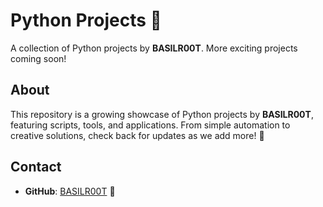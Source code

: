 # Python Projects 🐍

A collection of Python projects by **BASILR00T**. More exciting projects coming soon!

## About

This repository is a growing showcase of Python projects by **BASILR00T**, featuring scripts, tools, and applications. From simple automation to creative solutions, check back for updates as we add more! 🚀

## Contact

* **GitHub**: [BASILR00T](https://github.com/BASILR00T) 🌟
